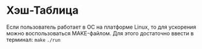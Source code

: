 # Хэш-Таблица 
Если пользователь работает в ОС на платформе Linux, то для ускорения можно воспользоваться MAKE-файлом. Для этого достаточно ввести в терминал:
```make```
```./run```

